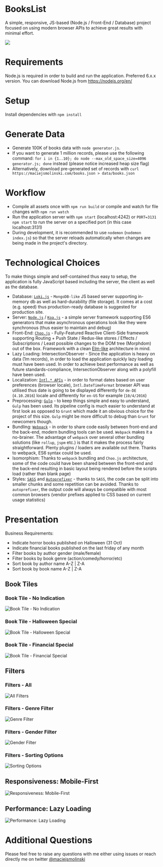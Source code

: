 # BooksList

A simple, responsive, JS-based (Node.js / Front-End / Database) project focused on using modern browser APIs to achieve great results with minimal effort.

![](https://cdn.pbrd.co/images/aNgeUDJoO.png)

# Requirements

Node.js is required in order to build and run the application.
Preferred 6.x.x version.
You can download Node.js from https://nodejs.org/en/

# Setup

Install dependencies with `npm install`

# Generate Data

* Generate 100K of books data with `node generator.js`.
* If you want to generate 1 million records, please use the following command: `for i in {1..10}; do node --max_old_space_size=4096 generator.js; done` instead (please notice increased heap size flag)
* Alternatively, download pre-generated set of records with `curl https://maciejsmolinski.com/books.json > data/books.json`

# Workflow

* Compile all assets once with `npm run build` or compile and watch for file changes with `npm run watch`
* Run the application server with `npm start` (localhost:4242)
or `PORT=3131 npm start` to run the server on a specified port (in this case localhost:3131)
* During development, it is recommended to use `nodemon` (`nodemon index.js`)
so that the server reloads automatically when changes are being made in the project's directory.

# Technological Choices

To make things simple and self-contained thus easy to setup, the application is fully JavaScript based including the server, the client as well as the database.

* Database: [`Loki.js`](lokijs.org/) - `MongoDB-like` JS based server supporting in-memory db as well as hard-durability (file storage). It comes at a cost (e.g. speed) thus production-ready database is suggested for production site.
* Server: [`Node.js`](https://nodejs.org/) / [`Koa.js`](http://koajs.com) - a simple server framework supporting ES6 generators that make asynchronous operations look like they were synchronous (thus easier to maintain and debug)
* Front-End: [`Choo.js`](https://github.com/maciejsmolinski/bookslist.git) - Fully-Featured Reactive Client-Side framework supporting Routing + Push State / Redux-like stores / Effects / Subscriptions / Least possible changes to the DOM tree (Morphdom) out of the box. Framework with a clean [Elm-like](https://guide.elm-lang.org/architecture/) architecture in mind.
* Lazy Loading: IntersectionObserver - Since the application is heavy on data (1m records), in order to load the application quickly lazy loading must have been used. In order to achieve best performance as well as future standards-compliance, IntersectionObserver along with a polyfill have been used.
* Localization: [`Intl.* APIs`](https://developer.mozilla.org/en-US/docs/Web/JavaScript/Reference/Global_Objects/DateTimeFormat) - in order to format dates based on user preferences (browser locale), `Intl.DateTimeFormat` browser API was utilised thus date is going to be displayed differently for `de-DE` (`4.10.2016`) locale and differently for `en-US` for example (`10/4/2016`)
* Preprocessing: [`Gulp`](http://gulpjs.com) - to keep things simple and easy to understand, `Gulp` has been used. Its pipeline config is much easier to understand at first look as opposed to `Grunt` which made it an obvious choice for the project of this size. `Gulp` might be more difficult to debug than `Grunt` for newcomers though.
* Bundling: [`Webpack`](https://webpack.github.io) - in order to share code easily between front-end and the back-end, modern bundling tools can be used. `Webpack` makes it a no-brainer. The advantage of `webpack` over several other bundling solutions (like `rollup`, `jspm` etc.) is that it makes the process fairly straightforward. Plenty plugins / loaders are available out there. Thanks to webpack, ES6 syntax could be used.
* Isomorphism: Thanks to `webpack` bundling and `Choo.js` architecture, some of the code could have been shared between the front-end and the back-end resulting in basic layout being rendered before the scripts load (rather than blank page)
* Styles: [`SASS`](http://sass-lang.com) and [`Autoprefixer`](https://github.com/postcss/autoprefixer) - thanks to `SASS`, the code can be split into smaller chunks and some repetition can be avoided. Thanks to `autoprefixer`, the output code will always be compatible with most common browsers (vendor prefixes applied to CSS based on current usage statistics)

# Presentation

Business Requirements:

* Indicate horror books published on Halloween (31 Oct)
* Indicate financial books published on the last friday of any month
* Filter books by author gender (male/female)
* Filter books by book genre (action/comedy/horror/etc)
* Sort book by author name A-Z | Z-A
* Sort book by book name A-Z | Z-A

## Book Tiles

### Book Tile - No Indication

![Book Tile - No Indication](https://cdn.pbrd.co/images/aMpSvUQXx.png)

### Book Tile - Halloween Special

![Book Tile - Halloween Special](https://cdn.pbrd.co/images/aMqfOoryg.png)

### Book Tile - Financial Special

![Book Tile - Financial Special](https://cdn.pbrd.co/images/aMqNDhmYZ.png)

## Filters

### Filters - All

![All Filters](https://cdn.pbrd.co/images/aMrielNXb.png)

### Filters - Genre Filter

![Genre Filter](https://cdn.pbrd.co/images/aMrOSydxq.png)

### Filters - Gender Filter

![Gender Filter](https://cdn.pbrd.co/images/aMsiKMLmW.png)

### Filters - Sorting Options

![Sorting Options](https://cdn.pbrd.co/images/aMsEStDDx.png)

## Responsiveness: Mobile-First

![Responsiveness: Mobile-First](https://cdn.pbrd.co/images/14QBd7K4e.gif)

## Performance: Lazy Loading

![Performance: Lazy Loading](https://cdn.pbrd.co/images/aO4YuDlVn.gif)

# Additional Questions

Please feel free to raise any questions with me either using issues or reach directly me on twitter [@maciejsmolinski](https://twitter.com/maciejsmolinski)
